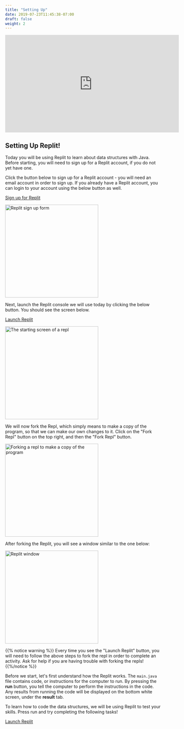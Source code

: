 ```yaml
---
title: "Setting Up"
date: 2019-07-23T11:45:38-07:00
draft: false
weight: 2
---
```


<p style="text-align: center;"><iframe width="560" height="315" src="https://www.youtube.com/embed/hc_MI3aNF3U" frameborder="0" allow="accelerometer; autoplay; clipboard-write; encrypted-media; gyroscope; picture-in-picture" allowfullscreen></iframe></p>

<!--<link rel="stylesheet" href="../../style.css">-->

## Setting Up Replit!

Today you will be using Replit to learn about data structures with Java. Before starting, you will need to sign up for a Replit account, if you do not yet have one. 

Click the button below to sign up for a Replit account - you will need an email account in order to sign up. If you already have a Replit account, you can login to your account using the below button as well.

<a class="my-2 mx-4 btn btn-info" href="https://replit.com/signup" target="_blank">Sign up for Replit</a>

<img src="../img/replit-signup.png" height="300" alt="Replit sign up form" />

Next, launch the Replit console we will use today by clicking the below button. You should see the screen below.

<a class="my-2 mx-4 btn btn-info" href="https://replit.com/@nuevofoundation/HelloWorld" target="_blank">Launch Replit</a>

<img src="../img/replit-start-screen.png" height="300" alt="The starting screen of a repl" />

We will now fork the Repl, which simply means to make a copy of the program, so that we can make our own changes to it. Click on the "Fork Repl" button on the top right, and then the "Fork Repl" button.

<img src="../img/replit-fork.png" height="300" alt="Forking a repl to make a copy of the program" />

After forking the Replit, you will see a window similar to the one below:

<img src="../img/replit-window.png" height="300" alt="Replit window" />

{{% notice warning %}}
Every time you see the "Launch Replit" button, you will need to follow the above steps to fork the repl in order to complete an activity. Ask for help if you are having trouble with forking the repls!
{{%/notice %}}

Before we start, let's first understand how the Replit works. The `main.java` file contains code, or instructions for the computer to run. By pressing the **run** button, you tell the computer to perform the instructions in the code. Any results from running the code will be displayed on the bottom white screen, under the **result** tab.

To learn how to code the data structures, we will be using Replit to test your skills. Press run and try completing the following tasks!

<a class="my-2 mx-4 btn btn-info" href="https://replit.com/@nuevofoundation/introduction" target="_blank">Launch Replit</a>